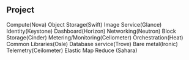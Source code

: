 Project
------

Compute(Nova)
Object Storage(Swift)
Image Service(Glance)
Identity(Keystone)
Dashboard(Horizon)
Networking(Neutron)
Block Storage(Cinder)
Metering/Monitoring(Cellometer)
Orchestration(Heat)
Common Libraries(Osle)
Database service(Trove)
Bare metal(Ironic)
Telemetry(Ceilometer)
Elastic Map Reduce (Sahara)
